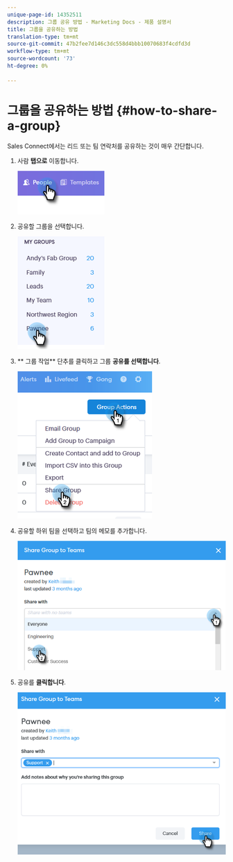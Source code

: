 ```yaml
---
unique-page-id: 14352511
description: 그룹 공유 방법 - Marketing Docs - 제품 설명서
title: 그룹을 공유하는 방법
translation-type: tm+mt
source-git-commit: 47b2fee7d146c3dc558d4bbb10070683f4cdfd3d
workflow-type: tm+mt
source-wordcount: '73'
ht-degree: 0%

---
```



# 그룹을 공유하는 방법 {#how-to-share-a-group}

Sales Connect에서는 리드 또는 팀 연락처를 공유하는 것이 매우 간단합니다.

1. 사람 **탭으로** 이동합니다.

   ![](assets/one-1.png)

1. 공유할 그룹을 선택합니다.

   ![](assets/two-1.png)

1. ** 그룹 작업** 단추를 클릭하고 그룹 **공유를 선택합니다**.

   ![](assets/three-1.png)

1. 공유할 하위 팀을 선택하고 팀의 메모를 추가합니다.

   ![](assets/four-1.png)

1. 공유를 **클릭합니다**.

   ![](assets/five-1.png)

